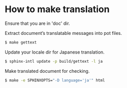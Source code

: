 # How to make translation

Ensure that you are in 'doc' dir.

Extract document’s translatable messages into pot files.

```bash
$ make gettext
```

Update your locale dir for Japanese translation.

```bash
$ sphinx-intl update -p build/gettext -l ja
```

Make translated document for checking.

```bash
$ make -e SPHINXOPTS="-D language='ja'" html
```